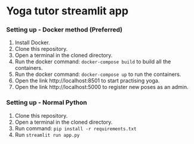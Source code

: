 # Yoga tutor streamlit app

### Setting up - Docker method (Preferred)

1) Install Docker.
2) Clone this repository.
3) Open a terminal in the cloned directory.
4) Run the docker command: ```docker-compose build``` to build all the containers.
5) Run the docker command: ```docker-compose up``` to run the containers.
6) Open the link http://localhost:8501 to start practising yoga.
7) Open the link http://localhost:5000 to register new poses as an admin.

### Setting up - Normal Python

1) Clone this repository.
2) Open a terminal in the cloned directory.
3) Run command: ```pip install -r requirements.txt```
4) Run ```streamlit run app.py```